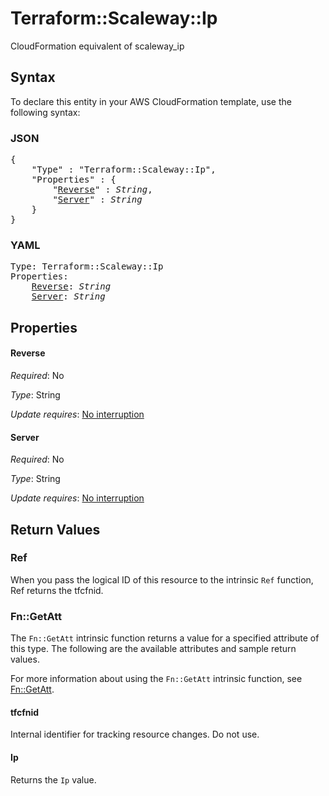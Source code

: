# Terraform::Scaleway::Ip

CloudFormation equivalent of scaleway_ip

## Syntax

To declare this entity in your AWS CloudFormation template, use the following syntax:

### JSON

<pre>
{
    "Type" : "Terraform::Scaleway::Ip",
    "Properties" : {
        "<a href="#reverse" title="Reverse">Reverse</a>" : <i>String</i>,
        "<a href="#server" title="Server">Server</a>" : <i>String</i>
    }
}
</pre>

### YAML

<pre>
Type: Terraform::Scaleway::Ip
Properties:
    <a href="#reverse" title="Reverse">Reverse</a>: <i>String</i>
    <a href="#server" title="Server">Server</a>: <i>String</i>
</pre>

## Properties

#### Reverse

_Required_: No

_Type_: String

_Update requires_: [No interruption](https://docs.aws.amazon.com/AWSCloudFormation/latest/UserGuide/using-cfn-updating-stacks-update-behaviors.html#update-no-interrupt)

#### Server

_Required_: No

_Type_: String

_Update requires_: [No interruption](https://docs.aws.amazon.com/AWSCloudFormation/latest/UserGuide/using-cfn-updating-stacks-update-behaviors.html#update-no-interrupt)

## Return Values

### Ref

When you pass the logical ID of this resource to the intrinsic `Ref` function, Ref returns the tfcfnid.

### Fn::GetAtt

The `Fn::GetAtt` intrinsic function returns a value for a specified attribute of this type. The following are the available attributes and sample return values.

For more information about using the `Fn::GetAtt` intrinsic function, see [Fn::GetAtt](https://docs.aws.amazon.com/AWSCloudFormation/latest/UserGuide/intrinsic-function-reference-getatt.html).

#### tfcfnid

Internal identifier for tracking resource changes. Do not use.

#### Ip

Returns the <code>Ip</code> value.

